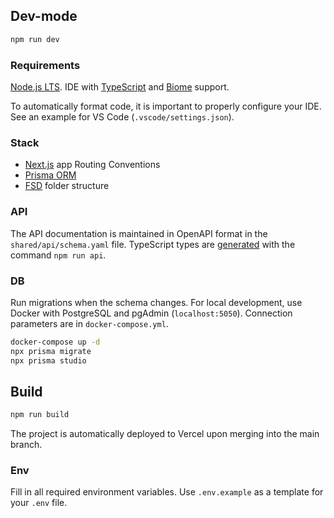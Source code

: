 ## Dev-mode

```sh
npm run dev
```

### Requirements

[Node.js LTS](https://nodejs.org). IDE with [TypeScript](https://code.visualstudio.com/docs/languages/typescript) and [Biome](https://biomejs.dev/guides/integrate-in-editor/) support.

To automatically format code, it is important to properly configure your IDE. See an example for VS Code (`.vscode/settings.json`).

### Stack

- [Next.js](https://nextjs.org/docs/getting-started/project-structure#app-routing-conventions) app Routing Conventions
- [Prisma ORM](https://www.prisma.io/docs/orm/overview/introduction/what-is-prisma)
- [FSD](https://feature-sliced.design/ru/docs/get-started/overview) folder structure

### API

The API documentation is maintained in OpenAPI format in the `shared/api/schema.yaml` file. TypeScript types are [generated](https://www.npmjs.com/package/openapi-typescript) with the command `npm run api`.

### DB

Run migrations when the schema changes. For local development, use Docker with PostgreSQL and pgAdmin (`localhost:5050`). Connection parameters are in `docker-compose.yml`.

```sh
docker-compose up -d
npx prisma migrate
npx prisma studio
```

## Build

```sh
npm run build
```

The project is automatically deployed to Vercel upon merging into the main branch.

### Env

Fill in all required environment variables. Use `.env.example` as a template for your `.env` file.
